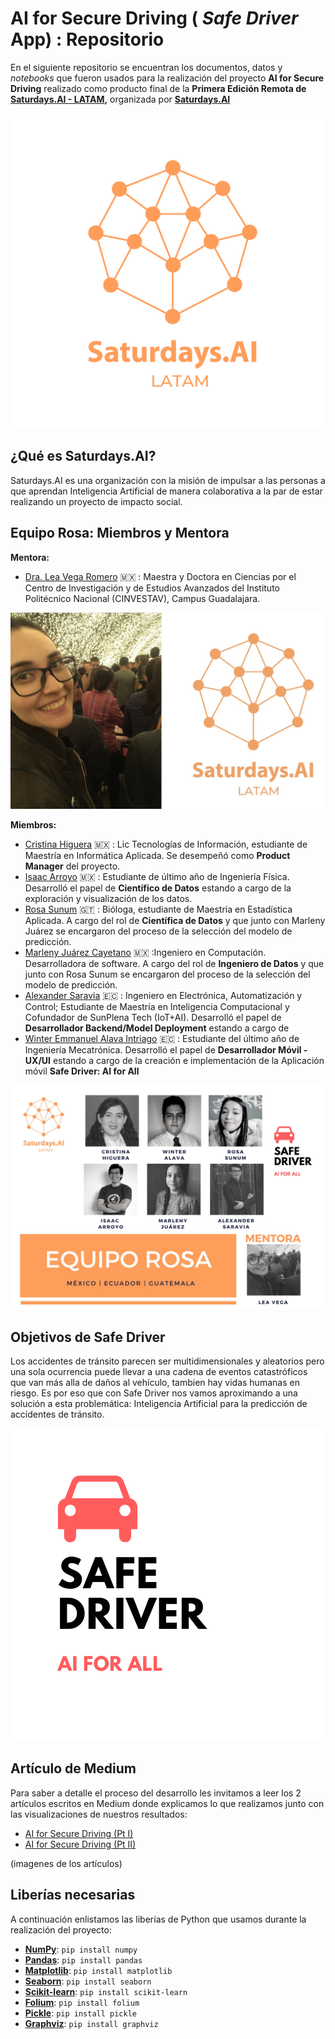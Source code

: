 # AI for Secure Driving ( _Safe Driver_ App) : Repositorio

En el siguiente repositorio se encuentran los documentos, datos y _notebooks_ que fueron usados para la realización del proyecto **AI for Secure Driving** realizado como producto final de la **Primera Edición Remota de [Saturdays.AI - LATAM](https://www.saturdays.ai/edicion-latam.html),** organizada por [**Saturdays.AI**](https://www.saturdays.ai/)

![saturdaysai_latam_2020](figures/LogoLatam.png)

## ¿Qué es Saturdays.AI?
Saturdays.AI es una organización con la misión de impulsar a las personas a que aprendan Inteligencia Artificial de manera colaborativa a la par de estar realizando un proyecto de impacto social.

## Equipo Rosa: Miembros y Mentora

**Mentora:**
* [Dra. Lea Vega Romero](https://www.linkedin.com/in/lea-vega-66a18011b/) :mexico: : Maestra y Doctora en Ciencias por el Centro de Investigación y de Estudios Avanzados del Instituto Politécnico Nacional (CINVESTAV), Campus Guadalajara.

![lea_saturdaysai](figures/mentora_Lea_saturdaysai_latam.jpg)

**Miembros:**

* [Cristina Higuera](https://www.linkedin.com/in/cristinah03/) :mexico: : Lic Tecnologías de Información, estudiante de Maestría en Informática Aplicada. Se desempeñó como **Product Manager** del proyecto.
* [Isaac Arroyo](https://www.linkedin.com/in/isaac-arroyo/) :mexico: : Estudiante de último año de Ingeniería Física. Desarrolló el papel de **Científico de Datos** estando a cargo de la exploración y visualización de los datos.
* [Rosa Sunum](https://www.linkedin.com/in/rosa-sunum-959033148/) :guatemala: : Bióloga, estudiante de Maestría en Estadística Aplicada. A cargo del rol de **Científica de Datos** y que junto con Marleny Juárez se encargaron del proceso de la selección del modelo de predicción.
* [Marleny Juárez Cayetano](https://www.linkedin.com/in/marleny-ju%C3%A1rez-cayetano-597a371a0/) :mexico: :Ingeniero en Computación. Desarrolladora de software. A cargo del rol de **Ingeniero de Datos** y que junto con Rosa Sunum se encargaron del proceso de la selección del modelo de predicción.
* [Alexander Saravia](https://www.linkedin.com/in/alexander-saravia/) :ecuador: : Ingeniero en Electrónica, Automatización y Control;  Estudiante de Maestría en Inteligencia Computacional y Cofundador de SunPlena Tech (IoT+AI). Desarrolló el papel de **Desarrollador Backend/Model Deployment** estando a cargo de
* [Winter Emmanuel Alava Intriago](https://www.linkedin.com/in/winter-alava/) :ecuador: : Estudiante del último año de Ingeniería Mecatrónica. Desarrolló el papel de **Desarrollador Móvil - UX/UI** estando a cargo de la creación e implementación de la Aplicación móvil **Safe Driver: AI for All**

![equipo](figures/equipo_rosa_saturdaysai.jpg)

## Objetivos de Safe Driver
Los accidentes de tránsito parecen ser multidimensionales y aleatorios pero una sola ocurrencia puede llevar a una cadena de eventos catastróficos que van más alla de daños al vehículo, tambien hay vidas humanas en riesgo. Es por eso que con Safe Driver nos vamos aproximando a una solución a esta problemática: Inteligencia Artificial para la predicción de accidentes de tránsito.

![safe_driver_logo](figures/SafeDriver_Logo.png)

## Artículo de Medium
Para saber a detalle el proceso del desarrollo les invitamos a leer los 2 artículos escritos en Medium donde explicamos lo que realizamos junto con las visualizaciones de nuestros resultados:
* [AI for Secure Driving (Pt I)](https://medium.com/saturdays-ai/ai-for-secure-driving-safe-driver-app-parte-i-3fe2ca2955f3)
* [AI for Secure Driving (Pt II)](https://www.medium.com)

(imagenes de los artículos)

## Liberías necesarias

A continuación enlistamos las liberías de Python que usamos durante la realización del proyecto:

* [**NumPy**](https://numpy.org/install/): `pip install numpy`
* [**Pandas**](https://pandas.pydata.org/docs/getting_started/install.html): `pip install pandas`
* [**Matplotlib**](https://matplotlib.org/users/installing.html): `pip install matplotlib`
* [**Seaborn**](https://seaborn.pydata.org/installing.html): `pip install seaborn`
* [**Scikit-learn**](https://scikit-learn.org/stable/install.html): `pip install scikit-learn`
* [**Folium**](https://python-visualization.github.io/folium/installing.html): `pip install folium`
* [**Pickle**](https://docs.python.org/3/library/pickle.html#): `pip install pickle`
* [**Graphviz**](https://graphviz.readthedocs.io/en/stable/): `pip install graphviz`
